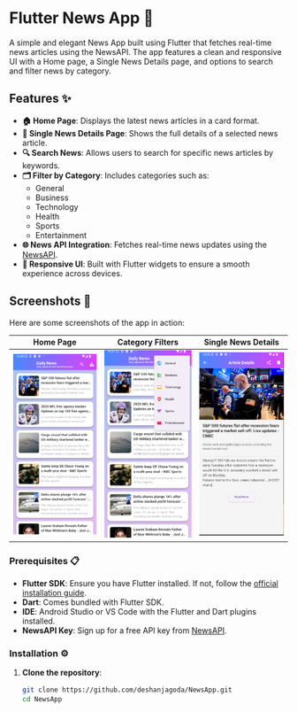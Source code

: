 # Flutter News App 📰

A simple and elegant News App built using Flutter that fetches real-time news articles using the NewsAPI. The app features a clean and responsive UI with a Home page, a Single News Details page, and options to search and filter news by category.

## Features ✨

- **🏠 Home Page**: Displays the latest news articles in a card format.
- **📄 Single News Details Page**: Shows the full details of a selected news article.
- **🔍 Search News**: Allows users to search for specific news articles by keywords.
- **🗂️ Filter by Category**: Includes categories such as:
  - General
  - Business
  - Technology
  - Health
  - Sports
  - Entertainment
- **🌐 News API Integration**: Fetches real-time news updates using the [NewsAPI](https://newsapi.org/).
- **📱 Responsive UI**: Built with Flutter widgets to ensure a smooth experience across devices.

## Screenshots 📸

Here are some screenshots of the app in action:

| **Home Page** | **Category Filters** | **Single News Details** |
|---------------|-----------------------|--------------------------|
| <img src="screenshots/home.png" width="200"> | <img src="screenshots/Filters.png" width="200"> | <img src="screenshots/singalpage.png" width="200"> |


### Prerequisites 📋

- **Flutter SDK**: Ensure you have Flutter installed. If not, follow the [official installation guide](https://flutter.dev/docs/get-started/install).
- **Dart**: Comes bundled with Flutter SDK.
- **IDE**: Android Studio or VS Code with the Flutter and Dart plugins installed.
- **NewsAPI Key**: Sign up for a free API key from [NewsAPI](https://newsapi.org/).

### Installation ⚙️

1. **Clone the repository**:
   ```bash
   git clone https://github.com/deshanjagoda/NewsApp.git
   cd NewsApp

